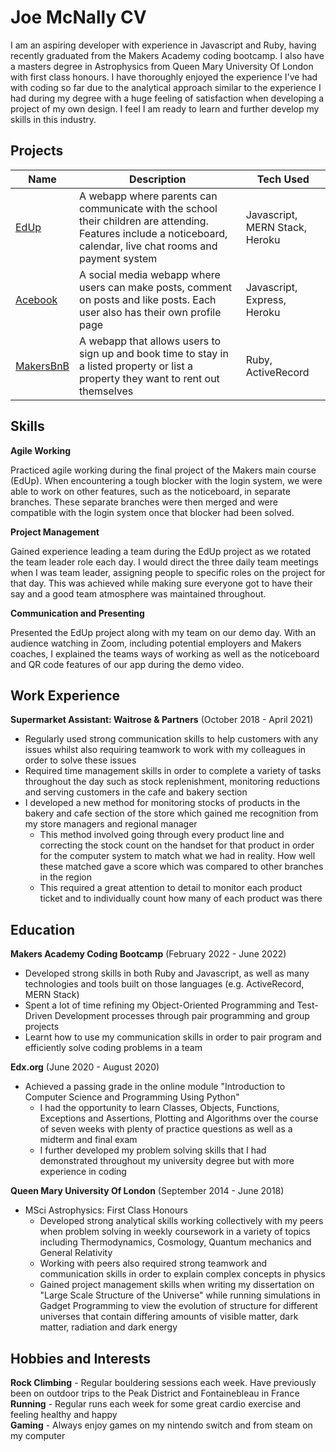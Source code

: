 # Joe McNally CV

I am an aspiring developer with experience in Javascript and Ruby, having recently graduated from the Makers Academy coding bootcamp. I also have a masters degree in Astrophysics from Queen Mary University Of London with first class honours.
I have thoroughly enjoyed the experience I've had with coding so far due to the analytical approach similar to the experience I had during my degree with a huge feeling of satisfaction when developing a project of my own design.
I feel I am ready to learn and further develop my skills in this industry.

## Projects

| Name | Description | Tech Used |
| ---- | ----------- | --------- |
| [EdUp](https://github.com/jmcnally17/EdUp) | A webapp where parents can communicate with the school their children are attending. Features include a noticeboard, calendar, live chat rooms and payment system | Javascript, MERN Stack, Heroku |
| [Acebook](https://github.com/jmcnally17/acebook-zark-muckerberg) | A social media webapp where users can make posts, comment on posts and like posts. Each user also has their own profile page | Javascript, Express, Heroku |
| [MakersBnB](https://github.com/jmcnally17/makersbnb) | A webapp that allows users to sign up and book time to stay in a listed property or list a property they want to rent out themselves | Ruby, ActiveRecord |

## Skills

__Agile Working__

Practiced agile working during the final project of the Makers main course (EdUp). When encountering a tough blocker with the login system, we were able to work on other features, such as the noticeboard, in separate branches. These separate branches were then merged and were compatible with the login system once that blocker had been solved.

__Project Management__

Gained experience leading a team during the EdUp project as we rotated the team leader role each day. I would direct the three daily team meetings when I was team leader, assigning people to specific roles on the project for that day. This was achieved while making sure everyone got to have their say and a good team atmosphere was maintained throughout.

__Communication and Presenting__

Presented the EdUp project along with my team on our demo day. With an audience watching in Zoom, including potential employers and Makers coaches, I explained the teams ways of working as well as the noticeboard and QR code features of our app during the demo video.

## Work Experience

__Supermarket Assistant: Waitrose & Partners__ (October 2018 - April 2021)
- Regularly used strong communication skills to help customers with any issues whilst also requiring teamwork to work with my colleagues in order to solve these issues
- Required time management skills in order to complete a variety of tasks throughout the day such as stock replenishment, monitoring reductions and serving customers in the cafe and bakery section
- I developed a new method for monitoring stocks of products in the bakery and cafe section of the store which gained me recognition from my store managers and regional manager
    - This method involved going through every product line and correcting the stock count on the handset for that product in order for the computer system to match what we had in reality. How well these matched gave a score which was compared to other branches in the region
    - This required a great attention to detail to monitor each product ticket and to individually count how many of each product was there

## Education

__Makers Academy Coding Bootcamp__ (February 2022 - June 2022)
- Developed strong skills in both Ruby and Javascript, as well as many technologies and tools built on those languages (e.g. ActiveRecord, MERN Stack)
- Spent a lot of time refining my Object-Oriented Programming and Test-Driven Development processes through pair programming and group projects
- Learnt how to use my communication skills in order to pair program and efficiently solve coding problems in a team

__Edx.org__ (June 2020 - August 2020)
- Achieved a passing grade in the online module "Introduction to Computer Science and Programming Using Python"
    - I had the opportunity to learn Classes, Objects, Functions, Exceptions and Assertions, Plotting and Algorithms over the course of seven weeks with plenty of practice questions as well as a midterm and final exam
    - I further developed my problem solving skills that I had demonstrated throughout my university degree but with more experience in coding

__Queen Mary University Of London__ (September 2014 - June 2018)
- MSci Astrophysics: First Class Honours
    - Developed strong analytical skills working collectively with my peers when problem solving in weekly coursework in a variety of topics including Thermodynamics, Cosmology, Quantum mechanics and General Relativity
    - Working with peers also required strong teamwork and communication skills in order to explain complex concepts in physics
    - Gained project management skills when writing my dissertation on "Large Scale Structure of the Universe" while running simulations in Gadget Programming to view the evolution of structure for different universes that contain differing amounts of visible matter, dark matter, radiation and dark energy

## Hobbies and Interests

__Rock Climbing__ - Regular bouldering sessions each week. Have previously been on outdoor trips to the Peak District and Fontainebleau in France\
__Running__ - Regular runs each week for some great cardio exercise and feeling healthy and happy\
__Gaming__ - Always enjoy games on my nintendo switch and from steam on my computer
